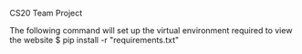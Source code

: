CS20 Team Project

The following command will set up the virtual environment required to view the website
$ pip install -r "requirements.txt"
